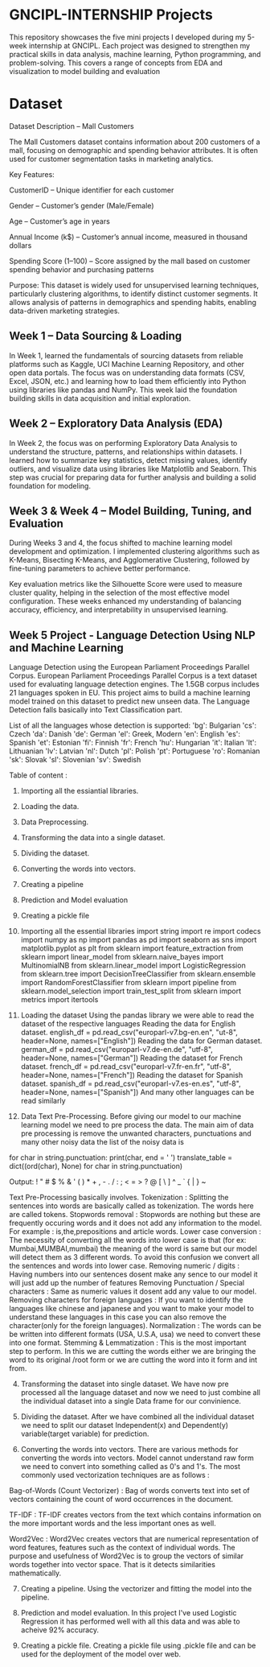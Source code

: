 # GNCIPL-INTERNSHIP Projects
This repository showcases the five mini projects I developed during my 5-week internship at GNCIPL. Each project was designed to strengthen my practical skills in data analysis, machine learning, Python programming, and problem-solving. This covers a range of concepts from EDA and visualization to model building and evaluation

# Dataset
Dataset Description – Mall Customers

The Mall Customers dataset contains information about 200 customers of a mall, focusing on demographic and spending behavior attributes. It is often used for customer segmentation tasks in marketing analytics.

Key Features:

CustomerID – Unique identifier for each customer

Gender – Customer’s gender (Male/Female)

Age – Customer’s age in years

Annual Income (k$) – Customer’s annual income, measured in thousand dollars

Spending Score (1–100) – Score assigned by the mall based on customer spending behavior and purchasing patterns

Purpose:
This dataset is widely used for unsupervised learning techniques, particularly clustering algorithms, to identify distinct customer segments. It allows analysis of patterns in demographics and spending habits, enabling data-driven marketing strategies.


## Week 1 – Data Sourcing & Loading

In Week 1, learned the fundamentals of sourcing datasets from reliable platforms such as Kaggle, UCI Machine Learning Repository, and other open data portals. The focus was on understanding data formats (CSV, Excel, JSON, etc.) and learning how to load them efficiently into Python using libraries like pandas and NumPy. This week laid the foundation building skills in data acquisition and initial exploration.


## Week 2 – Exploratory Data Analysis (EDA)

In Week 2, the focus was on performing Exploratory Data Analysis to understand the structure, patterns, and relationships within datasets. I learned how to summarize key statistics, detect missing values, identify outliers, and visualize data using libraries like Matplotlib and Seaborn. This step was crucial for preparing data for further analysis and building a solid foundation for modeling.


## Week 3 & Week 4 – Model Building, Tuning, and Evaluation

During Weeks 3 and 4, the focus shifted to machine learning model development and optimization. I implemented clustering algorithms such as K-Means, Bisecting K-Means, and Agglomerative Clustering, followed by fine-tuning parameters to achieve better performance.

Key evaluation metrics like the Silhouette Score were used to measure cluster quality, helping in the selection of the most effective model configuration. These weeks enhanced my understanding of balancing accuracy, efficiency, and interpretability in unsupervised learning.

## Week 5 Project - Language Detection Using NLP and Machine Learning
Language Detection using the European Parliament Proceedings Parallel Corpus. European Parliament Proceedings Parallel Corpus is a text dataset used for evaluating language detection engines. The 1.5GB corpus includes 21 languages spoken in EU. This project aims to build a machine learning model trained on this dataset to predict new unseen data. The Language Detection falls basically into Text Classification part.

List of all the languages whose detection is supported:
'bg': Bulgarian
'cs': Czech
'da': Danish
'de': German
'el': Greek, Modern
'en': English
'es': Spanish
'et': Estonian
'fi': Finnish
'fr': French
'hu': Hungarian
'it': Italian
'lt': Lithuanian
'lv': Latvian
'nl': Dutch
'pl': Polish
'pt': Portuguese
'ro': Romanian
'sk': Slovak
'sl': Slovenian
'sv': Swedish


Table of content :
1. Importing all the essiantial libraries.
2. Loading the data.
3. Data Preprocessing.
4. Transforming the data into a single dataset.
5. Dividing the dataset.
6. Converting the words into vectors. 
7. Creating a pipeline
8. Prediction and Model evaluation
9. Creating a pickle file

    
1. Importing all the essential libraries
import string 
import re
import codecs
import numpy as np 
import pandas as pd
import seaborn as sns
import matplotlib.pyplot as plt
from sklearn import feature_extraction
from sklearn import linear_model
from sklearn.naive_bayes import MultinomialNB
from sklearn.linear_model import LogisticRegression
from sklearn.tree import DecisionTreeClassifier
from sklearn.ensemble import RandomForestClassifier
from sklearn import pipeline
from sklearn.model_selection import train_test_split
from sklearn import metrics
import itertools


2. Loading the dataset
Using the pandas library we were able to read the dataset of the respective languages
Reading the data for English dataset.
english_df = pd.read_csv("europarl-v7.bg-en.en", "ut-8", header=None, names=["English"])
Reading the data for German dataset.
german_df = pd.read_csv("europarl-v7.de-en.de", "utf-8", header=None, names=["German"])
Reading the dataset for French dataset.
french_df = pd.read_csv("europarl-v7.fr-en.fr", "utf-8", header=None, names=["French"])
Reading the dataset for Spanish dataset.
spanish_df = pd.read_csv("europarl-v7.es-en.es", "utf-8", header=None, names=["Spanish"])
And many other languages can be read similarly



3. Data Text Pre-Processing.
Before giving our model to our machine learning model we need to pre process the data. The main aim of data pre processing is remove the unwanted characters, punctuations and many other noisy data the list of the noisy data is

for char in string.punctuation:
    print(char, end = ' ')
translate_table = dict((ord(char), None) for char in string.punctuation)

Output: 
! " # $ % & ' ( ) * + , - . / : ; < = > ? @ [ \ ] ^ _ ` { | } ~ 

Text Pre-Processing basically involves.
Tokenization : Splitting the sentences into words are basically called as tokenization. The words here are called tokens.
Stopwords removal : Stopwords are nothing but these are frequently occuring words and it does not add any information to the model. For example : is,the,prepositions and article words.
Lower case conversion : The necessity of converting all the words into lower case is that (for ex: Mumbai,MUMBAI,mumbai) the meaning of the word is same but our model will detect them as 3 different words. To avoid this confusion we convert all the sentences and words into lower case.
Removing numeric / digits : Having numbers into our sentences dosent make any sence to our model it will just add up the number of features
Removing Punctuation / Special characters : Same as numeric values it dosent add any value to our model.
Removing characters for foreign languages : If you want to identify the languages like chinese and japanese and you want to make your model to understand these languages in this case you can also remove the character(only for the foreign languages).
Normalization : The words can be be written into different formats (USA, U.S.A, usa) we need to convert these into one format.
Stemming & Lemmatization : This is the most important step to perform. In this we are cutting the words either we are bringing the word to its original /root form or we are cutting the word into it form and int from.



4. Transforming the dataset into single dataset.
We have now pre processed all the language dataset and now we need to just combine all the individual dataset into a single Data frame for our convinience.



5. Dividing the dataset.
After we have combined all the individual dataset we need to split our dataset Independent(x) and Dependent(y) variable(target variable) for prediction.



6. Converting the words into vectors.
There are various methods for converting the words into vectors. Model cannot understand raw form we need to convert into something called as 0's and 1's. The most commonly used vectorization techniques are as follows :

Bag-of-Words (Count Vectorizer) : Bag of words converts text into set of vectors containing the count of word occurrences in the document.

TF-IDF : TF-IDF creates vectors from the text which contains information on the more important words and the less important ones as well.

Word2Vec : Word2Vec creates vectors that are numerical representation of word features, features such as the context of individual words. The purpose and usefulness of Word2Vec is to group the vectors of similar words together into vector space. That is it detects similarities mathematically.



7. Creating a pipeline.
Using the vectorizer and fitting the model into the pipeline.



8. Prediction and model evaluation.
In this project I've used Logistic Regression it has performed well with all this data and was able to acheive 92% accuracy.



9. Creating a pickle file.
Creating a pickle file using .pickle file and can be used for the deployment of the model over web.
